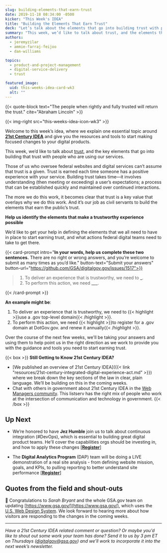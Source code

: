 ```yaml
---
slug: building-elements-that-earn-trust
date: 2019-11-18 08:34:00 -0500
kicker: "This Week's IDEA"
title: "Building the Elements That Earn Trust"
deck: "Let’s talk about the elements that go into building trust with people who are using our services."
summary: "This week, we’d like to talk about trust, and the elements that go into building trust with people who are using our services."
authors:
  - jeremyzilar
  - ammie-farraj-feijoo
  - dan-williams

topics:
  - product-and-project-management
  - digital-service-delivery
  - trust

featured_image:
  uid: this-weeks-idea-card-wk3
  alt: ""
---
```


{{< quote-block text="The people when rightly and fully trusted will return the trust." cite="Abraham Lincoln" >}}

{{< img-right src="this-weeks-idea-icon-wk3" >}}

Welcome to this week’s idea, where we explain one essential topic around [**21st Century IDEA**](https://digital.gov/resources/21st-century-integrated-digital-experience-act/) and give you the resources and tools to start making focused changes to your digital products.

This week, we’d like to talk about [trust](https://www.merriam-webster.com/dictionary/trust), and the key elements that go into building that trust with people who are using our services.

Those of us who oversee federal websites and digital services can’t assume that trust is a given. Trust is earned each time someone has a positive experience with your service. Building trust takes time&mdash;it involves understanding (then meeting or exceeding) a user’s expectations; a process that can be established quickly and maintained over continued interactions.

The more we do this work, it becomes clear that trust is a key value that overlays why we do this work. And it’s our job as civil servants to build the elements that earn the public’s trust.

**Help us identify the elements that make a trustworthy experience possible**

We’d like to get your help in defining the elements that we all need to have in place to start earning trust, and what actions federal digital teams need to take to get there.

{{< card-prompt intro="**In your words, help us complete these two sentences.** There are no right or wrong answers, and you’re welcome to submit as many times as you’d like." button-text="Submit your answers" button-url="https://github.com/GSA/digitalgov.gov/issues/1517">}}

> 1. To deliver an experience that is trustworthy, we need to ******\_******.
> 2. To perform this action, we need ******\_\_\_******.

{{< /card-prompt >}}

**An example might be**:

1. To deliver an experience that is trustworthy, we need to {{< highlight >}}use a .gov top-level domain{{< /highlight >}}.
2. To perform this action, we need {{< highlight >}}to register for a .gov domain at DotGov.gov. and renew it annually{{< /highlight >}}.

Over the course of the next few weeks, we'll be taking your answers and using them to help point us in the right direction as we work to provide you with the guidance and tools you need to start earning trust.

{{< box >}}
**Still Getting to Know 21st Century IDEA?**

- [We published an overview of 21st Century IDEA]({{< link "resources/21st-century-integrated-digital-experience-act.md" >}}) where we break down the key sections of the law in clear, plain language. We’ll be building on this in the coming weeks.
- Chat with others in government about 21st Century IDEA in the [Web Managers community](https://digital.gov/communities/web-content-managers/). This listserv has the right mix of people who work at the intersection of communication and technology in government.
  {{< /box >}}

## Up Next

- We’re honored to have **Jez Humble** join us to talk about continuous integration (#DevOps), which is essential to building great digital product teams. He'll cover the capabilities orgs should be investing in, and how to apply these changes [[**Register**](https://digital.gov/event/2019/11/19/jez-humble-building-scaling-high-performing-technology-organizations/)]

- The **Digital Analytics Program** (DAP) team will be doing a LIVE demonstration of a real site analysis - from defining website mission, goals, and KPIs, to pulling reporting to better understand site performance [[**Register**](https://digital.gov/event/2019/11/20/dap-learning-series-site-analysis-live/)]

## Quotes from the field and shout-outs

:tada: Congratulations to _Sarah Bryant_ and the whole GSA.gov team on updating [https://www.gsa.gov/](https://www.gsa.gov/), which uses the [U.S. Web Design System](https://designsystem.digital.gov/). We look forward to hearing more about how visitors are responding to the changes in the coming weeks.

---

_Have a 21st Century IDEA related comment or question? Or maybe you’d like to shout out some work your team has done? Send it to us by 3 pm ET on Thursdays ([digitalgov@gsa.gov](mailto:digitalgov@gsa.gov)) and we’ll work to incorporate it into the next week’s newsletter._
